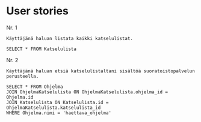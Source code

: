 # User stories


Nr. 1

	Käyttäjänä haluan listata kaikki katselulistat.

	SELECT * FROM Katselulista

Nr. 2

	Käyttäjänä haluan etsiä katselulistaltani sisältöä suoratoistopalvelun perusteella.

	SELECT * FROM Ohjelma
	JOIN OhjelmaKatselulista ON OhjelmaKatselulista.ohjelma_id = Ohjelma.id
	JOIN Katselulista ON Katselulista.id = OhjelmaKatselulista.katselulista_id
	WHERE Ohjelma.nimi = 'haettava_ohjelma'


